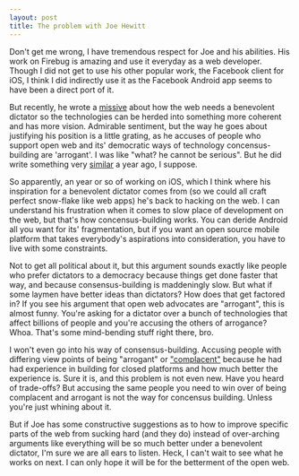 ```yaml
---
layout: post
title: The problem with Joe Hewitt
---
```


Don't get me wrong, I have tremendous respect for Joe and his abilities. His work on Firebug is amazing and use it everyday as a web developer. Though I did not get to use his other popular work, the Facebook client for iOS, I think I did indirectly use it as the Facebook Android app seems to have been a direct port of it.

But recently, he wrote a [missive](http://joehewitt.com/post/web-technologies-need-an-owner/) about how the web needs a benevolent dictator so the technologies can be herded into something more coherent and has more vision. Admirable sentiment, but the way he goes about justifying his position is a little grating, as he accuses of people who support open web and its' democratic ways of technology concensus-building are 'arrogant'. I was like "what? he cannot be serious". But he did write something very [similar](http://techcrunch.com/2010/04/30/joe-hewitt-web-development/) a year ago, I suppose. 

So apparently, an year or so of working on iOS, which I think where his inspiration for a benevolent dictator comes from (so we could all craft perfect snow-flake like web apps) he's back to hacking on the web. I can understand his frustration when it comes to slow place of development on the web, but that's how concensus-building works. You can deride Android all you want for its' fragmentation, but if you want an open source mobile platform that takes everybody's aspirations into consideration, you have to live with some constraints. 

Not to get all political about it, but this argument sounds exactly like people who prefer dictators to a democracy because things get done faster that way, and because consensus-building is maddeningly slow. But what if some laymen have better ideas than dictators? How does that get factored in? If you see his argument that open web advocates are "arrogant", this is almost funny. You're asking for a dictator over a bunch of technologies that affect billions of people and you're accusing the others of arrogance? Whoa. That's some mind-bending stuff right there, bro.

I won't even go into his way of consensus-building. Accusing people with differing view points of being "arrogant" or ["complacent"](http://joehewitt.com/post/what-the-web-is-and-is-not/) because he had had experience in building for closed platforms and how much better the experience is. Sure it is, and this problem is not even new. Have you heard of trade-offs? But accusing the same people you need to win over of being complacent and arrogant is not the way for concensus building. Unless you're just whining about it.

But if Joe has some constructive suggestions as to how to improve specific parts of the web from sucking hard (and they do) instead of over-arching arguments like everything will be so much better under a benevolent dictator, I'm sure we are all ears to listen. Heck, I can't wait to see what he works on next. I can only hope it will be for the betterment of the open web.

